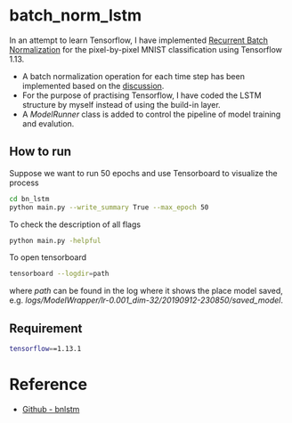 # batch_norm_lstm


In an attempt to learn Tensorflow, I have implemented 
[Recurrent Batch Normalization](https://arxiv.org/abs/1603.09025)
 for the pixel-by-pixel MNIST classification using Tensorflow 1.13.
- A batch normalization operation for each time step has been implemented based on 
the [discussion](https://github.com/OlavHN/bnlstm/issues/7).
- For the purpose of practising Tensorflow, I have coded 
the LSTM structure by myself instead of using the build-in layer.
- A *ModelRunner* class is added to control the pipeline of model 
training and evalution.

## How to run

Suppose we want to run 50 epochs and use Tensorboard to 
visualize the process

```bash
cd bn_lstm
python main.py --write_summary True --max_epoch 50
```

To check the description of all flags
```bash
python main.py -helpful
```

To open tensorboard
```bash
tensorboard --logdir=path
```

where *path* can be found in the log where it shows the place model saved, e.g. 
*logs/ModelWrapper/lr-0.001_dim-32/20190912-230850/saved_model*.

## Requirement

```bash
tensorflow==1.13.1
```



# Reference
- [Github - bnlstm](https://github.com/OlavHN/bnlstm)